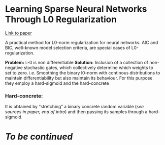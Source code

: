 # Learning Sparse Neural Networks Through L0 Regularization
[Link to paper](https://arxiv.org/pdf/1712.01312.pdf)

A practical method for L0-norm regularization for neural networks. 
AIC and BIC, well-known model selection criteria, are special cases of L0-regularization.

**Problem:** L-0 is non differentiable
**Solution:** Inclusion of a collection of non-negative stochastic gates, which collectively determine which weights to set to zero. i.e. Smoothing the binary l0-norm with continous distributions to maintain differentiability but also maintain its behaviour. For this purpose they employ a hard-sigmoid and the hard-concrete

### Hard-concrete:

It is obtained by “stretching” a binary concrete random variable (*see sources in paper, end of intro*) and then passing its samples through a hard-sigmoid.

# *To be continued*